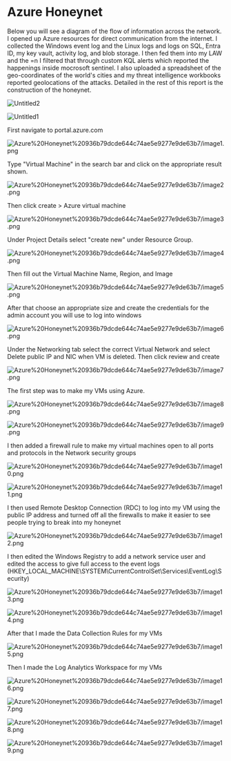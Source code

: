 # Azure Honeynet

Below you will see a diagram of the flow of information across the network. I opened up Azure resources for direct communication from the internet. I collected the Windows event log and the Linux logs and logs on SQL, Entra ID, my key vault, activity log, and blob storage. I then fed them into my LAW and the =n I filtered that through custom KQL alerts which reported the happenings inside mocrosoft sentinel. I also uploaded a spreadsheet of the geo-coordinates of the world's cities and my threat intelligence workbooks reported geolocations of the attacks. Detailed in the rest of this report is the construction of the honeynet.

![Untitled2](https://github.com/ifeoluwapoadedeji/pictures/blob/main/azure-Page-1.drawio.png)

![Untitled1](https://github.com/ifeoluwapoadedeji/pictures/blob/main/azure-Page-2.drawio.png)

First navigate to portal.azure.com

![Azure%20Honeynet%20936b79dcde644c74ae5e9277e9de63b7/image1.png](https://github.com/ifeoluwapoadedeji/pictures/blob/main/image1%20(1).png)

Type "Virtual Machine" in the search bar and click on the appropriate result shown.

![Azure%20Honeynet%20936b79dcde644c74ae5e9277e9de63b7/image2.png](https://github.com/ifeoluwapoadedeji/pictures/blob/main/image2%20(1).png)

Then click create > Azure virtual machine

![Azure%20Honeynet%20936b79dcde644c74ae5e9277e9de63b7/image3.png](https://github.com/ifeoluwapoadedeji/pictures/blob/main/image3.png)

Under Project Details select "create new" under Resource Group.

![Azure%20Honeynet%20936b79dcde644c74ae5e9277e9de63b7/image4.png](https://github.com/ifeoluwapoadedeji/pictures/blob/main/image4.png)

Then fill out the Virtual Machine Name, Region, and Image

![Azure%20Honeynet%20936b79dcde644c74ae5e9277e9de63b7/image5.png](https://github.com/ifeoluwapoadedeji/pictures/blob/main/image5.png)

After that choose an appropriate size and create the credentials for the admin account you will use to log into windows

![Azure%20Honeynet%20936b79dcde644c74ae5e9277e9de63b7/image6.png](https://github.com/ifeoluwapoadedeji/pictures/blob/main/image6.png)

Under the Networking tab select the correct Virtual Network and select Delete public IP and NIC when VM is deleted. Then click review and create

![Azure%20Honeynet%20936b79dcde644c74ae5e9277e9de63b7/image7.png](https://github.com/ifeoluwapoadedeji/pictures/blob/main/image7.png)

The first step was to make my VMs using Azure.

![Azure%20Honeynet%20936b79dcde644c74ae5e9277e9de63b7/image8.png](https://github.com/ifeoluwapoadedeji/pictures/blob/main/image8.png)

![Azure%20Honeynet%20936b79dcde644c74ae5e9277e9de63b7/image9.png](https://github.com/ifeoluwapoadedeji/pictures/blob/main/image9.png)

I then added a firewall rule to make my virtual machines open to all ports and protocols in the Network security groups

![Azure%20Honeynet%20936b79dcde644c74ae5e9277e9de63b7/image10.png](https://github.com/ifeoluwapoadedeji/pictures/blob/main/image10.png)

![Azure%20Honeynet%20936b79dcde644c74ae5e9277e9de63b7/image11.png](https://github.com/ifeoluwapoadedeji/pictures/blob/main/image11.png)

I then used Remote Desktop Connection (RDC) to log into my VM using the public IP address and turned off all the firewalls to make it easier to see people trying to break into my honeynet

![Azure%20Honeynet%20936b79dcde644c74ae5e9277e9de63b7/image12.png](https://github.com/ifeoluwapoadedeji/pictures/blob/main/image12.png)

I then edited the Windows Registry to add a network service user and edited the access to give full access to the event logs (HKEY_LOCAL_MACHINE\SYSTEM\CurrentControlSet\Services\EventLog\Security)

![Azure%20Honeynet%20936b79dcde644c74ae5e9277e9de63b7/image13.png](https://github.com/ifeoluwapoadedeji/pictures/blob/main/Screenshot%202024-02-18%20165756.png)

![Azure%20Honeynet%20936b79dcde644c74ae5e9277e9de63b7/image14.png](https://github.com/ifeoluwapoadedeji/pictures/blob/main/Screenshot%202024-02-18%20165812.png)

After that I made the Data Collection Rules for my VMs

![Azure%20Honeynet%20936b79dcde644c74ae5e9277e9de63b7/image15.png](https://github.com/ifeoluwapoadedeji/pictures/blob/main/image15.png)

Then I made the Log Analytics Workspace for my VMs

![Azure%20Honeynet%20936b79dcde644c74ae5e9277e9de63b7/image16.png](https://github.com/ifeoluwapoadedeji/pictures/blob/main/image16.png)

![Azure%20Honeynet%20936b79dcde644c74ae5e9277e9de63b7/image17.png](https://github.com/ifeoluwapoadedeji/pictures/blob/main/image17.png)

![Azure%20Honeynet%20936b79dcde644c74ae5e9277e9de63b7/image18.png](https://github.com/ifeoluwapoadedeji/pictures/blob/main/image18.png)

![Azure%20Honeynet%20936b79dcde644c74ae5e9277e9de63b7/image19.png](https://github.com/ifeoluwapoadedeji/pictures/blob/main/image19.png)
